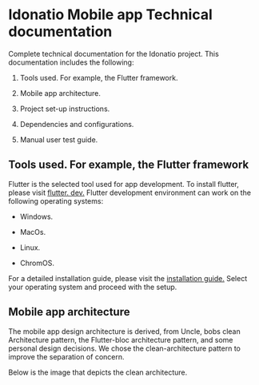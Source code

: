# Idonatio Mobile app Technical documentation

Complete technical documentation for the Idonatio project. This documentation includes the following:

1. Tools used. For example, the Flutter framework.

2. Mobile app architecture.

3. Project set-up instructions.

4. Dependencies and configurations.

5. Manual user test guide.

## Tools used. For example, the Flutter framework

Flutter is the selected tool used for app development. To install flutter, please visit [flutter. dev.](https://docs.flutter.dev/get-started/install) Flutter development environment can work on  the following operating systems:

- Windows.

- MacOs.

- Linux.

- ChromOS.

For a detailed installation guide, please visit the [installation guide.](https://docs.flutter.dev/get-started/install) Select your operating system and proceed with the setup.

## Mobile app architecture

The mobile app design architecture is derived, from Uncle, bobs clean Architecture pattern, the Flutter-bloc architecture pattern, and some personal design decisions. We chose the clean-architecture pattern to improve the separation of concern.

Below is the image that depicts the clean architecture.
